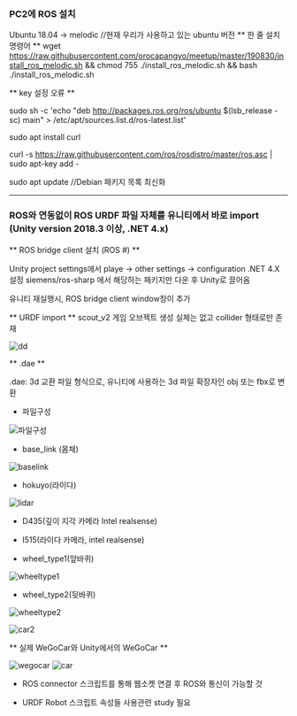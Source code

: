 ### PC2에 ROS 설치
Ubuntu 18.04 -> melodic //현재 우리가 사용하고 있는 ubuntu 버전
** 한 줄 설치 명령어 **
wget https://raw.githubusercontent.com/orocapangyo/meetup/master/190830/install_ros_melodic.sh && chmod 755 ./install_ros_melodic.sh && bash ./install_ros_melodic.sh

** key 설정 오류 **

sudo sh -c 'echo "deb http://packages.ros.org/ros/ubuntu $(lsb_release -sc) main" > /etc/apt/sources.list.d/ros-latest.list'

sudo apt install curl 

curl -s https://raw.githubusercontent.com/ros/rosdistro/master/ros.asc | sudo apt-key add -

sudo apt update //Debian 패키지 목록 최신화

---

### ROS와 연동없이 ROS URDF 파일 자체를 유니티에서 바로 import (Unity version 2018.3 이상, .NET 4.x)

** ROS bridge client 설치 (ROS #) **

Unity project settings에서 playe -> other settings -> configuration .NET 4.X 설정
siemens/ros-sharp 에서 해당하는 패키지만 다운 후 Unity로 끌어옴

유니티 재실행시, ROS bridge client window창이 추가

** URDF import **
scout_v2 게임 오브젝트 생성
실체는 없고 collider 형태로만 존재

![dd](https://user-images.githubusercontent.com/82865552/162558181-5f7214e0-0630-4fab-ada6-5346149258b4.PNG)


** .dae **

.dae: 3d 교환 파일 형식으로, 유니티에 사용하는 3d 파일 확장자인 obj 또는 fbx로 변환

- 파일구성

![파일구성](https://user-images.githubusercontent.com/82865552/162558279-1527f50f-137b-440a-9f88-50f4463fb61a.PNG)

- base_link (몸체)

![baselink](https://user-images.githubusercontent.com/82865552/162558289-49dde25e-aa71-459b-9933-6e3d7811f540.PNG)

- hokuyo(라이다)

![lidar](https://user-images.githubusercontent.com/82865552/162558293-7ed1154b-7059-44c5-8847-35e171d27f46.PNG)

- D435(깊이 지각 카메라 Intel realsense)

- I515(라이다 카메라, intel realsense)

- wheel_type1(앞바퀴)

![wheeltype1](https://user-images.githubusercontent.com/82865552/162558296-37511901-239e-4f22-836c-1eb5055182fa.PNG)

- wheel_type2(뒷바퀴)

![wheeltype2](https://user-images.githubusercontent.com/82865552/162558298-b0e2a623-c996-43e5-af79-daeccf69e282.PNG)

![car2](https://user-images.githubusercontent.com/82865552/162558312-e3915182-59d8-4cae-94bd-5b9a7b031bde.PNG)


** 실제 WeGoCar와 Unity에서의 WeGoCar **

![wegocar](https://user-images.githubusercontent.com/82865552/162558320-8b75820c-a2a0-4b9b-8b70-44f394b6bbfd.jpg)
![car](https://user-images.githubusercontent.com/82865552/162558323-4a136abb-be67-42b3-8ddb-503b5c2aa180.PNG)


- ROS connector 스크립트를 통해 웹소켓 연결 후 ROS와 통신이 가능할 것

- URDF Robot 스크립트 속성들 사용관련 study 필요
